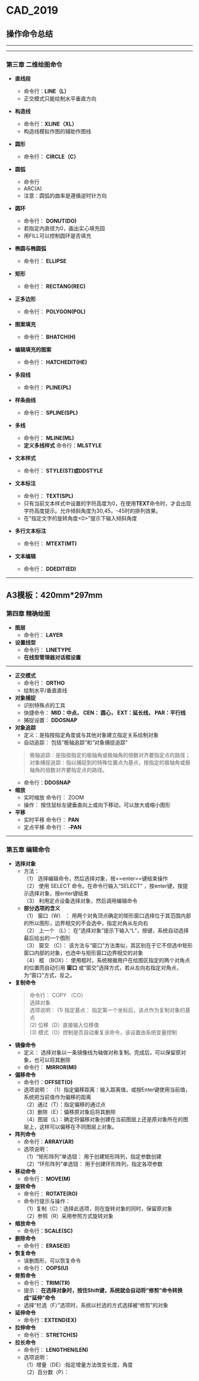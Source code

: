 # CAD_2019
## 操作命令总结  
---
---
### 第三章 二维绘图命令
+ **直线段**  
  + 命令行：**LINE（L）**
  + 正交模式只能绘制水平垂直方向
  
+ **构造线**  
  + 命令行：**XLINE（XL）**  
  + 构造线模拟作图的辅助作图线  
+ **圆形**  
  + 命令行：  **CIRCLE（C）** 

+ **圆弧**  
  + 命令行  
  + ARC(A)
  + 注意：圆弧的曲率是遵循逆时针方向  
+ **圆环**  
  + 命令行：  **DONUT(DO)**
  + 若指定内直径为0，画出实心填充园  
  + 用FILL可以控制圆环是否填充  
+ **椭圆与椭圆弧**  
  + 命令行：  **ELLIPSE**  
+ **矩形**  
  + 命令行：  **RECTANG(REC)**  
+ **正多边形**  
  + 命令行：  **POLYGON(POL)**
+ **图案填充**  
  + 命令行：  **BHATCH(H)**
+ **编辑填充的图案**  
  + 命令行：  **HATCHEDIT(HE)**  
+ **多段线**
  + 命令行：  **PLINE(PL)**
+ **样条曲线**
  + 命令行：  **SPLINE(SPL)**
+ **多线**
  + 命令行：  **MLINE(ML)**
  + **定义多线样式**
    命令行：**MLSTYLE**
+ **文本样式**
  + 命令行：  **STYLE(ST)或DDSTYLE**
+ **文本标注**
  + 命令行：  **TEXT(SPL)**  
  + 只有当前文本样式中设置的字符高度为0，在使用**TEXT**命令时，才会出现字符高度提示。允许倾斜角度为30,45，-45时的排列效果。
  + 在“指定文字的旋转角度<0>”提示下输入倾斜角度
+ **多行文本标注**
  + 命令行：  **MTEXT(MT)**  
+ **文本编辑**
  + 命令行：  **DDEDIT(ED)**  
---
**A3模板：420mm*297mm**  
---

### 第四章 精确绘图 
+ **图层**  
  + 命令行：  **LAYER**  
+ **设置线型**  
  + 命令行：  **LINETYPE**  
  + **在线型管理器对话框设置**  
---
+ **正交模式**  
  + 命令行： **ORTHO**  
  + 绘制水平/垂直直线  
+ **对象捕捉**  
  + 识别特殊点的工具  
  + 快捷命令： **MID：中点， CEN： 圆心， EXT：延长线， PAR：平行线**  
  + 捕捉设置：  **DDOSNAP**  
+ **对象追踪**  
  + 定义：是指按指定角度或与其他对象建立指定关系绘制对象  
  + 自动追踪： 包括“极轴追踪”和“对象捕捉追踪”  
  > 极轴追踪：是指按指定的极轴角或极轴角的倍数对齐要指定点的路径；   
  > 对象捕捉追踪：指以捕捉到的特殊位置点为基点，按指定的极轴角或极轴角的倍数对齐要指定点的路径。  
  + 命令行：**DDOSNAP**  
+ **缩放**  
  + 实时缩放 命令行： ZOOM  
  + 操作： 按住鼠标左键垂直向上或向下移动，可以放大或缩小图形  
+ **平移**  
  + 实时平移 命令行： **PAN**  
  + 定点平移 命令行： **-PAN**  
  
---

### 第五章  编辑命令  
+ **选择对象**  
  + 方法：  
    （1） 选择编辑命令，然后选择对象，按==enter==键结束操作  
    （2） 使用 SELECT 命令。在命令行输入“SELECT” ，按enter键，按提示选择对象，按enter键结束    
    （3） 利用定点设备选择对象，然后调用编辑命令  
  + **部分选项的含义**  
    （1） 窗口（W） ： 用两个对角顶点确定的矩形窗口选择位于其范围内部的所以图形，边界相交的不会选中，指定对角从左向右  
    （2） 上一个 （L）： 在“选择对象”提示下输入“L”，按<Enter>键，系统自动选择最后绘出的一个图形  
    （3） 窗交 （C）： 该方法与“窗口”方法类似，其区别在于它不但选中矩形窗口内部的对象，也选中与矩形窗口边界相交的对象  
    （4） 框 （BOX）： 使用框时，系统根据用户在绘图区指定的两个对角点的位置而自动引用 **窗口** 或“窗交”选择方式，若从左向右指定对角点，为“窗口”方式，反之。  
+ **复制命令**  
  > 命令行： COPY （CO）  
  > 选择对象  
  > 选项说明：
    (1) 指定基点： 指定第一个坐标后，该点作为复制对象的基点  
    (2) 位移（D）直接输入位移值  
    (3) 模式（O）控制是否自动重复该命令，该设置由系统变量控制  
+ **镜像命令**  
  + 定义： 选择对象以一条镜像线为轴做对称复制。完成后，可以保留原对象，也可以将其删除   
  + 命令行： **MIRROR(MI)**  
+ **偏移命令**  
  + 命令行：**OFFSET(O)**  
  + 选项说明： 
    （1）指定偏移距离：输入距离值，或按Enter键使用当前值，系统把当前值作为偏移的距离  
    （2）通过（T）：指定偏移的通过点  
    （3）删除（E）：偏移原对象后将其删除  
    （4）图层（L）：确定将偏移对象创建在当前图层上还是原对象所在的图层上，这样可以偏移在不同图层上对象。
+ **阵列命令**  
  + 命令行：**ARRAY(AR)**  
  + 选项说明：  
    （1）“矩形阵列”单选钮： 用于创建矩形阵列，指定参数创建   
    （2）“环形阵列”单选钮： 用于创建环形阵列，指定各项参数  
+ **移动命令**  
  + 命令行： **MOVE(M)**  
+ **旋转命令**  
  + 命令行： **ROTATE(RO)**  
  + 命令行提示与操作：  
    （1）复制（C）：选择此选项，则在旋转对象的同时，保留原对象  
    （2）参照（R）采用参照方式旋转对象  
+ **缩放命令**  
  + 命令行：**SCALE(SC)**  
+ **删除命令**  
  + 命令行： **ERASE(E)**  
+ **恢复命令**  
  + 误删图形，可以恢复命令
  + 命令行： **OOPS(U)**  
+ **修剪命令**  
  + 命令行： **TRIM(TR)**  
  + 提示： **在选择对象时，按住Shift键，系统就会自动将“修剪”命令转换成“延伸”命令**
  + 选择“栏选（F）”选项时，系统以栏选的方式选择被“修剪”的对象  
+ **延伸命令**  
  + 命令行：**EXTEND(EX)**  
+ **拉伸命令**  
  + 命令行： **STRETCH(S)**  
+ **拉长命令**  
  + 命令行： **LENGTHEN(LEN)**  
  + 选项说明：  
    （1）增量（DE）:指定增量方法改变长度，角度  
    （2）百分数（P）：
  
    
  
  



